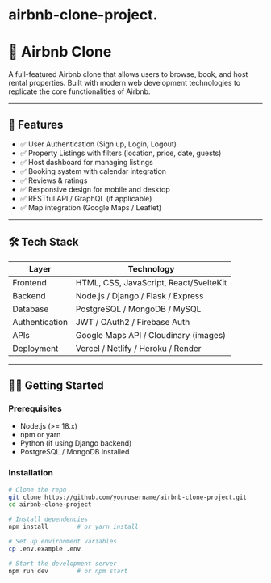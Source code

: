 # airbnb-clone-project.
# 🏡 Airbnb Clone

A full-featured Airbnb clone that allows users to browse, book, and host rental properties. Built with modern web development technologies to replicate the core functionalities of Airbnb.

---

## 🚀 Features

- ✅ User Authentication (Sign up, Login, Logout)
- ✅ Property Listings with filters (location, price, date, guests)
- ✅ Host dashboard for managing listings
- ✅ Booking system with calendar integration
- ✅ Reviews & ratings
- ✅ Responsive design for mobile and desktop
- ✅ RESTful API / GraphQL (if applicable)
- ✅ Map integration (Google Maps / Leaflet)

---

## 🛠️ Tech Stack

| Layer           | Technology                            |
|----------------|----------------------------------------|
| Frontend       | HTML, CSS, JavaScript, React/SvelteKit |
| Backend        | Node.js / Django / Flask / Express     |
| Database       | PostgreSQL / MongoDB / MySQL           |
| Authentication | JWT / OAuth2 / Firebase Auth           |
| APIs           | Google Maps API / Cloudinary (images)  |
| Deployment     | Vercel / Netlify / Heroku / Render     |

---

## 🧑‍💻 Getting Started

### Prerequisites

- Node.js (>= 18.x)
- npm or yarn
- Python (if using Django backend)
- PostgreSQL / MongoDB installed

### Installation

```bash
# Clone the repo
git clone https://github.com/yourusername/airbnb-clone-project.git
cd airbnb-clone-project

# Install dependencies
npm install        # or yarn install

# Set up environment variables
cp .env.example .env

# Start the development server
npm run dev        # or npm start
